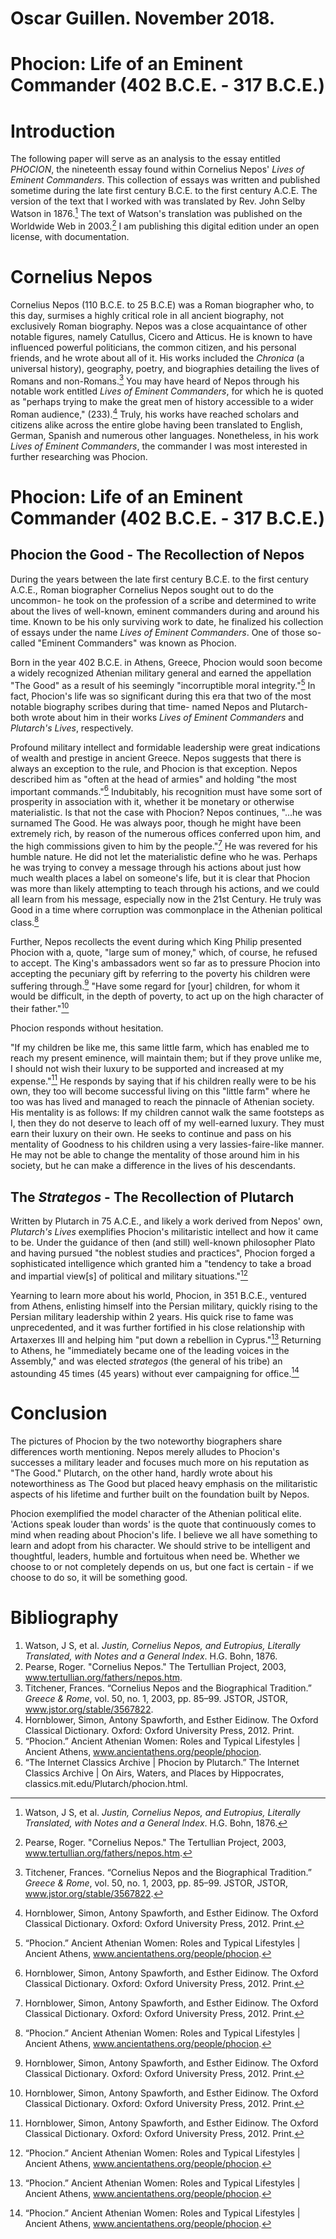 # Oscar Guillen. November 2018.

# Phocion: Life of an Eminent Commander (402 B.C.E. - 317 B.C.E.)

# Introduction

The following paper will serve as an analysis to the essay entitled *PHOCION*, the nineteenth essay found within Cornelius Nepos' *Lives of Eminent Commanders*. This collection of essays was written and published sometime during the late first century B.C.E. to the first century A.C.E. The version of the text that I worked with was translated by Rev. John Selby Watson in 1876.[^Watson] The text of Watson's translation was published on the Worldwide Web in 2003.[^Online] I am publishing this digital edition under an open license, with documentation.

[^Watson]: Watson, J S, et al. *Justin, Cornelius Nepos, and Eutropius, Literally Translated, with Notes and a General Index*. H.G. Bohn, 1876.

[^Online]:Pearse, Roger. "Cornelius Nepos." The Tertullian Project, 2003, www.tertullian.org/fathers/nepos.htm.

# Cornelius Nepos

Cornelius Nepos (110 B.C.E. to 25 B.C.E) was a Roman biographer who, to this day, surmises a highly critical role in all ancient biography, not exclusively Roman biography. Nepos was a close acquaintance of other notable figures, namely Catullus, Cicero and Atticus. He is known to have influenced powerful politicians, the common citizen, and his personal friends, and he wrote about all of it. His works included the *Chronica* (a universal history), geography, poetry, and biographies detailing the lives of Romans and non-Romans.[^Titchener] You may have heard of Nepos through his notable work entitled *Lives of Eminent Commanders*, for which he is quoted as "perhaps trying to make the great men of history accessible to a wider Roman audience," (233).[^Hornblower] Truly, his works have reached scholars and citizens alike across the entire globe having been translated to English, German, Spanish and numerous other languages. Nonetheless, in his work *Lives of Eminent Commanders*, the commander I was most interested in further researching was Phocion.

[^Titchener]: Titchener, Frances. “Cornelius Nepos and the Biographical Tradition.” *Greece & Rome*, vol. 50, no. 1, 2003, pp. 85–99. JSTOR, JSTOR, www.jstor.org/stable/3567822.

[^Hornblower]: Hornblower, Simon, Antony Spawforth, and Esther Eidinow. The Oxford Classical Dictionary. Oxford: Oxford University Press, 2012. Print.

# Phocion: Life of an Eminent Commander (402 B.C.E. - 317 B.C.E.)

## Phocion the Good -  The Recollection of Nepos

During the years between the late first century B.C.E. to the first century A.C.E., Roman biographer Cornelius Nepos sought out to do the uncommon- he took on the profession of a scribe and determined to write about the lives of well-known, eminent commanders during and around his time. Known to be his only surviving work to date, he finalized his collection of essays under the name *Lives of Eminent Commanders*. One of those so-called "Eminent Commanders" was known as Phocion.

Born in the year 402 B.C.E. in Athens, Greece, Phocion would soon become a widely recognized Athenian military general and earned the appellation "The Good" as a result of his seemingly "incorruptible moral integrity."[^Phocion] In fact, Phocion's life was so significant during this era that two of the most notable biography scribes during that time- named Nepos and Plutarch- both wrote about him in their works *Lives of Eminent Commanders* and *Plutarch's Lives*, respectively.

Profound military intellect and formidable leadership were great indications of wealth and prestige in ancient Greece. Nepos suggests that there is always an exception to the rule, and Phocion is that exception.
Nepos described him as "often at the head of armies" and holding "the most important commands."[^Hornblower] Indubitably, his recognition must have some sort of prosperity in association with it, whether it be monetary or otherwise materialistic. Is that not the case with Phocion?
Nepos continues, "...he was surnamed The Good. He was always poor, though he might have been extremely rich, by reason of the numerous offices conferred upon him, and the high commissions given to him by the people."[^Hornblower] He was revered for his humble nature. He did not let the materialistic define who he was. Perhaps he was trying to convey a message through his actions about just how much wealth places a label on someone's life, but it is clear that Phocion was more than likely attempting to teach through his actions, and we could all learn from his message, especially now in the 21st Century. He truly was Good in a time where corruption was commonplace in the Athenian political class.[^Phocion]

Further, Nepos recollects the event during which King Philip presented Phocion with a, quote, "large sum of money," which, of course, he refused to accept. The King's ambassadors went so far as to pressure Phocion into accepting the pecuniary gift by referring to the poverty his children were suffering through.[^Hornblower] "Have some regard for [your] children, for whom it would be difficult, in the depth of poverty, to act up on the high character of their father."[^Hornblower]

Phocion responds without hesitation.

"If my children be like me, this same little farm, which has enabled me to reach my present eminence, will maintain them; but if they prove unlike me, I should not wish their luxury to be supported and increased at my expense."[^Hornblower] He responds by saying that if his children really were to be his own, they too will become successful living on this "little farm" where he too was has lived and managed to reach the pinnacle of Athenian society. His mentality is as follows: If my children cannot walk the same footsteps as I, then they do not deserve to leach off of my well-earned luxury. They must earn their luxury on their own. He seeks to continue and pass on his mentality of Goodness to his children using a very lassies-faire-like manner. He may not be able to change the mentality of those around him in his society, but he can make a difference in the lives of his descendants.

## The *Strategos* - The Recollection of Plutarch

Written by Plutarch in 75 A.C.E., and likely a work derived from Nepos' own, *Plutarch's Lives* exemplifies Phocion's militaristic intellect and how it came to be. Under the guidance of then (and still) well-known philosopher Plato and having pursued "the noblest studies and practices", Phocion forged a sophisticated intelligence which granted him a "tendency to take a broad and impartial view[s] of political and military situations."[^Phocion]

Yearning to learn more about his world, Phocion, in 351 B.C.E., ventured from Athens, enlisting himself into the Persian military, quickly rising to the Persian military leadership within 2 years. His quick rise to fame was unprecedented, and it was further fortified in his close relationship with Artaxerxes III and helping him "put down a rebellion in Cyprus."[^Phocion] Returning to Athens, he "immediately became one of the leading voices in the Assembly," and was elected *strategos* (the general of his tribe) an astounding 45 times (45 years) without ever campaigning for office.[^Phocion]

[^Phocion]: “Phocion.” Ancient Athenian Women: Roles and Typical Lifestyles | Ancient Athens, www.ancientathens.org/people/phocion.

[^Plutarch]: “The Internet Classics Archive | Phocion by Plutarch.” The Internet Classics Archive | On Airs, Waters, and Places by Hippocrates, classics.mit.edu/Plutarch/phocion.html.

# Conclusion
The pictures of Phocion by the two noteworthy biographers share differences worth mentioning. Nepos merely alludes to Phocion's successes a military leader and focuses much more on his reputation as "The Good." Plutarch, on the other hand, hardly wrote about his noteworthiness as The Good but placed heavy emphasis on the militaristic aspects of his lifetime and further built on the foundation built by Nepos.

Phocion exemplified the model character of the Athenian political elite. 'Actions speak louder than words' is the quote that continuously comes to mind when reading about Phocion's life. I believe we all have something to learn and adopt from his character. We should strive to be intelligent and thoughtful, leaders, humble and fortuitous when need be. Whether we choose to or not completely depends on us, but one fact is certain - if we choose to do so, it will be something good.

# Bibliography

1. Watson, J S, et al. *Justin, Cornelius Nepos, and Eutropius, Literally Translated, with Notes and a General Index*. H.G. Bohn, 1876.
1. Pearse, Roger. "Cornelius Nepos." The Tertullian Project, 2003, www.tertullian.org/fathers/nepos.htm.
1. Titchener, Frances. “Cornelius Nepos and the Biographical Tradition.” *Greece & Rome*, vol. 50, no. 1, 2003, pp. 85–99. JSTOR, JSTOR, www.jstor.org/stable/3567822.
1. Hornblower, Simon, Antony Spawforth, and Esther Eidinow. The Oxford Classical Dictionary. Oxford: Oxford University Press, 2012. Print.
1. “Phocion.” Ancient Athenian Women: Roles and Typical Lifestyles | Ancient Athens, www.ancientathens.org/people/phocion.
1. “The Internet Classics Archive | Phocion by Plutarch.” The Internet Classics Archive | On Airs, Waters, and Places by Hippocrates, classics.mit.edu/Plutarch/phocion.html.
